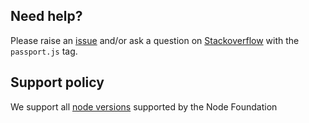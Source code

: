 ## Need help?

Please raise an [issue](https://github.com/passport-next/chai-connect-middleware/issues) and/or ask a question on [Stackoverflow](https://stackoverflow.com) with the `passport.js` tag.

## Support policy

We support all [node versions](https://github.com/nodejs/Release) supported by the Node Foundation

